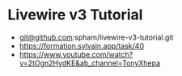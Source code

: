 # Livewire v3 Tutorial

- git@github.com:spham/livewire-v3-tutorial.git
- https://formation.sylvain.app/task/40
- https://www.youtube.com/watch?v=2tOgn2HydKE&ab_channel=TonyXhepa
